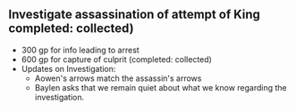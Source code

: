 ## Investigate assassination of attempt of King completed: collected)
* 300 gp for info leading to arrest
* 600 gp for capture of culprit (completed: collected)
* Updates on Investigation:
    * Aowen's arrows match the assassin's arrows
    * Baylen asks that we remain quiet about what we know regarding the investigation.


